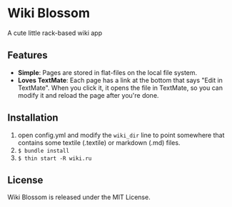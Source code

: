 Wiki Blossom
============

A cute little rack-based wiki app

Features
--------
* **Simple**: Pages are stored in flat-files on the local file system. 
* **Loves TextMate**: Each page has a link at the bottom that says
  "Edit in TextMate". When you click it, it opens the file in TextMate, so you
  can modify it and reload the page after you're done.

Installation
------------

1. open config.yml and modify the `wiki_dir` line to point somewhere that
   contains some textile (.textile) or markdown (.md) files.
2. `$ bundle install`
3. `$ thin start -R wiki.ru`

License
-------

Wiki Blossom is released under the MIT License.

